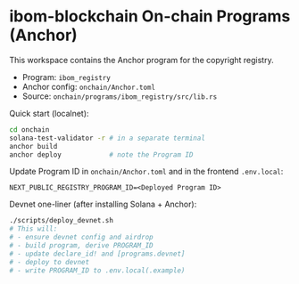 # ibom-blockchain On-chain Programs (Anchor)

This workspace contains the Anchor program for the copyright registry.

- Program: `ibom_registry`
- Anchor config: `onchain/Anchor.toml`
- Source: `onchain/programs/ibom_registry/src/lib.rs`

Quick start (localnet):

```bash
cd onchain
solana-test-validator -r # in a separate terminal
anchor build
anchor deploy            # note the Program ID
```

Update Program ID in `onchain/Anchor.toml` and in the frontend `.env.local`:

```
NEXT_PUBLIC_REGISTRY_PROGRAM_ID=<Deployed Program ID>
```

Devnet one-liner (after installing Solana + Anchor):

```bash
./scripts/deploy_devnet.sh
# This will:
# - ensure devnet config and airdrop
# - build program, derive PROGRAM_ID
# - update declare_id! and [programs.devnet]
# - deploy to devnet
# - write PROGRAM_ID to .env.local(.example)
```
